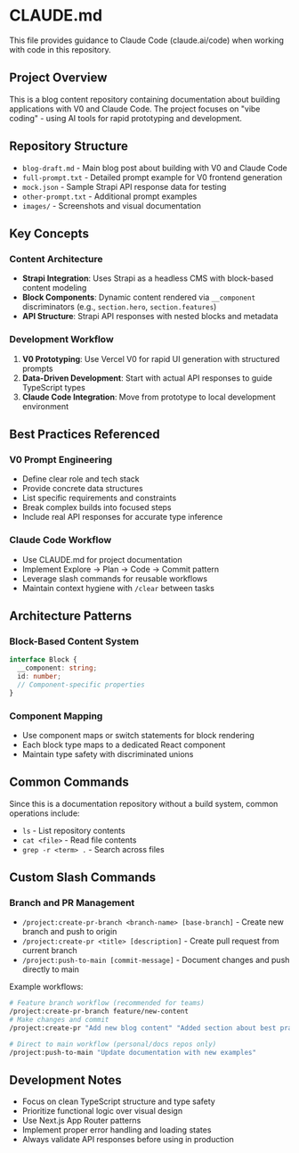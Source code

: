# CLAUDE.md

This file provides guidance to Claude Code (claude.ai/code) when working with code in this repository.

## Project Overview

This is a blog content repository containing documentation about building applications with V0 and Claude Code. The project focuses on "vibe coding" - using AI tools for rapid prototyping and development.

## Repository Structure

- `blog-draft.md` - Main blog post about building with V0 and Claude Code
- `full-prompt.txt` - Detailed prompt example for V0 frontend generation
- `mock.json` - Sample Strapi API response data for testing
- `other-prompt.txt` - Additional prompt examples
- `images/` - Screenshots and visual documentation

## Key Concepts

### Content Architecture
- **Strapi Integration**: Uses Strapi as a headless CMS with block-based content modeling
- **Block Components**: Dynamic content rendered via `__component` discriminators (e.g., `section.hero`, `section.features`)
- **API Structure**: Strapi API responses with nested blocks and metadata

### Development Workflow
1. **V0 Prototyping**: Use Vercel V0 for rapid UI generation with structured prompts
2. **Data-Driven Development**: Start with actual API responses to guide TypeScript types
3. **Claude Code Integration**: Move from prototype to local development environment

## Best Practices Referenced

### V0 Prompt Engineering
- Define clear role and tech stack
- Provide concrete data structures
- List specific requirements and constraints
- Break complex builds into focused steps
- Include real API responses for accurate type inference

### Claude Code Workflow
- Use CLAUDE.md for project documentation
- Implement Explore → Plan → Code → Commit pattern
- Leverage slash commands for reusable workflows
- Maintain context hygiene with `/clear` between tasks

## Architecture Patterns

### Block-Based Content System
```typescript
interface Block {
  __component: string;
  id: number;
  // Component-specific properties
}
```

### Component Mapping
- Use component maps or switch statements for block rendering
- Each block type maps to a dedicated React component
- Maintain type safety with discriminated unions

## Common Commands

Since this is a documentation repository without a build system, common operations include:

- `ls` - List repository contents
- `cat <file>` - Read file contents
- `grep -r <term> .` - Search across files

## Custom Slash Commands

### Branch and PR Management

- `/project:create-pr-branch <branch-name> [base-branch]` - Create new branch and push to origin
- `/project:create-pr <title> [description]` - Create pull request from current branch
- `/project:push-to-main [commit-message]` - Document changes and push directly to main

Example workflows:
```bash
# Feature branch workflow (recommended for teams)
/project:create-pr-branch feature/new-content
# Make changes and commit
/project:create-pr "Add new blog content" "Added section about best practices"

# Direct to main workflow (personal/docs repos only)
/project:push-to-main "Update documentation with new examples"
```

## Development Notes

- Focus on clean TypeScript structure and type safety
- Prioritize functional logic over visual design
- Use Next.js App Router patterns
- Implement proper error handling and loading states
- Always validate API responses before using in production